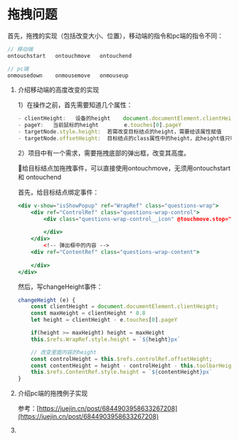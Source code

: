 # 拖拽问题

首先，拖拽的实现（包括改变大小、位置），移动端的指令和pc端的指令不同：

```jsx
// 移动端
ontouchstart   ontouchmove   ontouchend

// pc端
onmousedown    onmousemove   onmouseup
```

1. 介绍移动端的高度改变的实现
    
    1）在操作之前，首先需要知道几个属性：
    
    ```jsx
    - clientHeight:   设备的height    document.documentElement.clientHeight
    - pageY:   当前鼠标的height        e.touches[0].pageY
    - targetNode.style.height:  若需改变目标结点的height，需要给该属性赋值
    - targetNode.offsetHeight:  目标结点的class属性中的height，此height值只可读
    ```
    
    2）项目中有一个需求，需要拖拽底部的弹出框，改变其高度。 
    
    🔔给目标结点加拖拽事件，可以直接使用ontouchmove，无须用ontouchstart 和 ontouchend
    
    首先，给目标结点绑定事件：
    
    ```jsx
    <div v-show="isShowPopup" ref="WrapRef" class="questions-wrap">
        <div ref="ControlRef" class="questions-wrap-control">
            <div class="questions-wrap-control__icon" @touchmove.stop="changeHeight">
                
            </div>
        </div>
    		<!-- 弹出框中的内容 -->
        <div ref="ContentRef" class="questions-wrap-content">
            
        </div>
    </div>
    ```
    
    然后，写changeHeight事件：
    
    ```jsx
    changeHeight (e) {
    	const clientHeight = document.documentElement.clientHeight;
    	const maxHeight = clientHeight * 0.8
    	let height = clientHeight - e.touches[0].pageY
    
    	if(height >= maxHeight) height = maxHeight
    	this.$refs.WrapRef.style.height = `${height}px`
    
    	// 改变里面内容的height
    	const controlHeight = this.$refs.controlRef.offsetHeight;
    	const contentHeight = height - controlHeight - this.toolbarHeight     // this.toolbarHeight是底部工具栏的height
    	this.$refs.ContentRef.style.height = `${contentHeight}px`
    }
    ```
    
2. 介绍pc端的拖拽例子实现
    
    参考：[https://juejin.cn/post/6844903958633267208](https://juejin.cn/post/6844903958633267208)
    
3.